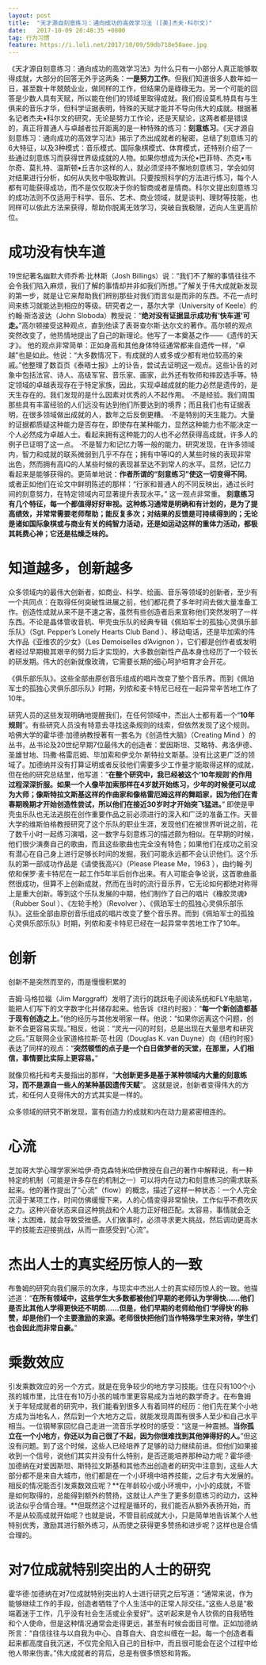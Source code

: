 ```yaml
---
layout: post
title:  "天才源自刻意练习：通向成功的高效学习法 ([美]杰夫·科尔文)"
date:   2017-10-09 20:48:35 +0800
tag: 行为习惯
feature: https://i.loli.net/2017/10/09/59db718e50aee.jpg
---
```


《天才源自刻意练习：通向成功的高效学习法》为什么只有一小部分人真正能够取得成就，大部分的回答无外乎这两条：**一是努力工作**。但我们知道很多人数年如一日，甚至数十年兢兢业业，做同样的工作，但结果仍是碌碌无为。另一个可能的回答是少数人具有天赋，所以能在他们的领域里取得成就。我们假设莫札特具有与生俱来的音乐才华，但科学证据表明，特殊的天赋才能并不导向伟大的成就。根据著名记者杰夫•科尔文的研究，无论是努力工作论，还是天赋论，这两者都是错误的，真正将普通人与卓越者拉开距离的是一种特殊的练习：**刻意练习**。《天才源自刻意练习：通向成功的高效学习法》揭示了杰出成就者的秘密，总结了刻意练习的6大特征，以及3种模式：音乐模式、国际象棋模式、体育模式，还特别介绍了一些通过刻意练习而获得世界级成就的人物。如果你想成为沃伦•巴菲特、杰克•韦尔奇、莫扎特、温斯顿•丘吉尔这样的人，就必须坚持不懈地刻意练习，学会如何对结果进行分析，如何从失败中吸取教训。只要按照科学的方法进行练习，每个人都有可能获得成功，而不是仅仅取决于你的智商或者是情商。科尔文提出刻意练习的成功法则不仅适用于科学、音乐、艺术、商业领域，就是谈判、理财等技能，也同样可以依此方法来获得，帮助你脱离无效学习，突破自我极限，迈向人生更高阶位。

# 成功没有快车道

19世纪著名幽默大师乔希·比林斯（Josh Billings）说：“我们不了解的事情往往不会令我们陷入麻烦，我们了解的事情却并非如我们所想。”了解关于伟大成就新发现的第一步，就是让它来帮助我们辨别那些对我们而言似是而非的东西。不花一点时间来练习就能达到相应的等级。研究者之一，基尔大学（University of Keele）的约翰·斯洛波达（John Sloboda）教授说：“**绝对没有证据显示成功有‘快车道’可走。**”高尔顿接受这种观点，直到他读了表哥查尔斯·达尔文的著作。高尔顿的观点突然改变了，他热情地提出了自己的新理论。他写了一本奠基之作——《遗传的天才》。 他的观点非常简单：正如身高和其他身体特征通常都来自遗传一样，“卓越”也是如此。他说：“大多数情况下，有成就的人或多或少都有地位较高的亲戚。”他整理了数百页《泰晤士报》上的讣告，尝试去证明这一观点。这些讣告的对象中包括法官、诗人、高级军官、音乐家、画家，此外还有牧师和摔跤选手等。特定领域的卓越表现存在于特定家族，因此，实现卓越成就的能力必然是遗传的，是天生存在的。我们发现的是什么因素对优秀的人不起作用。 ·不是经验。我们周围那些具有丰富经验的人们远没有达到他们所要达到的境界；而且我们也有证据表明，在很多领域做出成就的人，数年之后反倒更糟。 ·不是特别的天生能力。大量的证据都质疑这种能力是否存在，即使存在某种能力，显然这种能力也不能决定一个人必然成为卓越人士。看起来拥有这种能力的人也不必然获得高成就，许多人的例子已证明了这一点。 ·不是智力和记忆力等一般的能力。研究发现，在许多领域内，智力和成就的联系微弱到几乎不存在；拥有中等IQ的人某些时候的表现非常出色，然而拥有高IQ的人某些时候的表现甚至达不到常人的水平。显然，记忆力看起来是能够获得的。更简单地说：**作者所谓的“刻意练习”使这一切变得不同**。或者正如他们在论文中鲜明陈述的那样：“行家和普通人的不同反映出，通过长时间的刻意努力，在特定领域内可显著提升表现水平。” 这一观点非常重。 **刻意练习有几个特征，每一个都值得好好审视。这种练习通常是明确和有计划的，是为了提高绩效，并常常需要老师帮助；能反复多次；对结果的反馈是可持续得到的；无论是诸如国际象棋或与商业有关的纯智力活动，还是如运动这样的重体力活动，都极其耗费心神；它还是枯燥乏味的。**

# 知道越多，创新越多 

众多领域内的最伟大创新者，如商业、科学、绘画、音乐等领域的创新者，至少有一个共同点：在取得任何突破性进展之前，他们都花费了多年时间去做大量准备工作。创造性成就从来不是不速之客，虽然有些创造者后来宣称他们突然发明了一样东西。不论是晶体管收音机、甲壳虫乐队的经典专辑《佩珀军士的孤独心灵俱乐部乐队》（Sgt. Pepper’s Lonely Hearts Club Band ）、移动电话，还是毕加索的伟大作品《亚维农的少女》（Les Demoiselles d’Avignon ），它们都是创作者或发明者经过早期极其艰辛的努力后才实现的，大多数创新性产品本身也经历了一个较长的研发期。伟大的创新就像玫瑰，它需要长期的细心呵护培育才会开花。

《俱乐部乐队》。这些全部由原创音乐组成的唱片改变了整个音乐界。而到《佩珀军士的孤独心灵俱乐部乐队》时期，列侬和麦卡特尼已经在一起异常辛苦地工作了10年。

研究人员的这些发现明确地提醒我们，在任何领域中，杰出人士都有着一个“**10年规则**”。有些研究人员没有特意去寻找这条规则的线索，但依然发现了这个规则。哈佛大学的霍华德·加德纳教授著有一套名为《创造性大脑》（Creating Mind ）的丛书，丛书论及20世纪早期7位最伟大的创造者：爱因斯坦、艾略特、弗洛伊德、圣雄甘地、玛撒·格雷厄姆、毕加索和伊戈尔·斯特拉文斯基。没有比这更广泛的领域了。加德纳并没有打算证明或者反驳他们需要多少工作量才能取得这样的成就，但在他的研究总结里，他写道：“**在整个研究中，我已经被这个‘10年规则’的作用过程深深折服。如果一个人像毕加索那样在4岁就开始练习，少年的时候便可以成为大师；像斯特拉文斯基这样的作曲家和像格雷厄姆这样的舞蹈家，因为他们在青春期晚期才开始创造性尝试，所以他们在接近30岁时才开始突飞猛进。**” 即使是甲壳虫乐队也无法逃脱在创作重要作品之前必须进行的深入和广泛的准备工作。天普大学的维斯伯格教授研究了这个乐队的职业生涯，发现他们在被世界听说之前，花了数千小时一起练习演唱，这一数字与刻意练习的描述颇为相似。在早期的时候，他们很少演奏自己的歌曲，而且这些歌曲也完全没有特色；如果他们在成功之前没有潜心在自己身上进行足够长时间的发掘，我们可能永远都不会认识他们。这个乐队的第一部成功作品是《请使我高兴》（Please Please Me，1963 ），由约翰·列侬和保罗·麦卡特尼在一起工作5年半后创作出来。有人可能会争论说，这首歌曲虽然很成功，但算不上创新成就，然而在当时的流行音乐界，它无论如何都绝对称得上是重大创新。等到这个乐队发展的中期，他们制作了自己的唱片《橡胶灵魂》（Rubber Soul ）、《左轮手枪》（Revolver ）、《佩珀军士的孤独心灵俱乐部乐队》。这些全部由原创音乐组成的唱片改变了整个音乐界。而到《佩珀军士的孤独心灵俱乐部乐队》时期，列侬和麦卡特尼已经在一起异常辛苦地工作了10年。

# 创新

创新不是突然而至的，而是慢慢积累的

吉姆·马格拉福（Jim Marggraff）发明了流行的跳跃电子阅读系统和FLY电脑笔，能把人们写下的文字数字化并储存起来。他告诉《纽约时报》：“**每一个新创造都基于现有创造之上**。”他的经历与其他发明家一样。他说：“如果你远离这个问题，创新不会更容易实现。”相反，他说：“灵光一闪的时刻，总是出现在大量思考和研究之后。”互联网企业家道格拉斯·范·杜因（Douglas K. van Duyne）向《纽约时报》表达了同样的观点：“**突然顿悟的点子是一个白日做梦者的天堂，在那里，人们相信，事情要比实际上更容易。**”

就像贝格托和考夫曼指出的那样，“**大创新更多是基于某种领域内大量的刻意练习，而不是源自一些人的某种基因遗传天赋**”。 这就是说，创新者变得伟大的方式，和任何人变得伟大的方式其实是一样的。

众多领域的研究不断发现，富有创造力的成就和内在动力是紧密相连的。

# 心流

芝加哥大学心理学家米哈伊·奇克森特米哈伊教授在自己的著作中解释说，有一种特定的机制（可能是许多存在的机制之一）可以将内在动力和刻意练习的需求联系起来。他的著作提出了“心流”（flow）的概念，描述了这样一种状态：一个人完全沉浸于某项工作，时间仿佛缓慢下来，人的心情变得非常愉快，工作似乎不费吹灰之力。这种兴奋状态来自这种挑战和个人能力正好相匹配。太容易，事情就会乏味；太困难，就会导致受挫感。人们做事时，必须寻求更大挑战，然后调动更高水平的技能去迎接挑战，从而一直感受到“心流”。

# 杰出人士的真实经历惊人的一致

布鲁姆的研究向我们展示的次序，与现实中杰出人士的真实经历惊人的一致。他描述道：“**在所有领域中，这些学生大多数都被他们早期的老师认为学得快……他们是否比其他人学得更快还不明朗……但是，他们早期的老师给他们‘学得快’的称赞，却是他们一个主要激励的来源。老师很快把他们当作特殊学生来对待，学生们也会因此而非常自豪。**”

# 乘数效应

引发乘数效应的另一个方式，就是在竞争较少的地方学习技能。住在只有100个小孩的城市里，比住在有10万小孩的城市里更容易成为当地的数学奇才。在布鲁姆关于年轻成就者的研究中，我们能看到很多人有着同样的经历：他们先在某个小地方成为当地名人，然后到一个大地方之后，就能发现周围有很多人至少和自己水平相当。一位钢琴家回忆自己走进一流音乐学校时的感受：“这是一种震撼。**当你孤立在一个小地方，你还以为自己很了不起，因为你很难找到其他弹得好的人。**”但这没有问题。到了这个时候，这些人已经培养了足够的动力继续前进。但他们如果接收到一个信号，说他们其实并没有什么特别，是否还能培养那种动力呢？霍华德·加德纳在对爱因斯坦、斯特拉文斯基和其他杰出创造者的研究中注意到，这些人大部分都不是来自大城市，他们都是在一个小环境中培养技能，之后才有大发展的。 相反的情况能否引发乘数效应呢？**在年龄较小或小环境中，小小的成就，不管是如何取得的，总能得到额外的赞扬，这就让人产生了更多刻意练习的动力，这种说法似乎合情合理。**但既然这个过程是循环的，我们能否从额外表扬开始，而不是从较高成就开始呢？也就是说，不管目前成就大小，只是简单地告诉某个人他特别优秀，激励其进行额外练习，从而使之获得更多赞扬和进步呢？这样也是合情合理的。

# 对7位成就特别突出的人士的研究

霍华德·加德纳在对7位成就特别突出的人士进行研究之后写道：“通常来说，作为能够继续工作的手段，创造者牺牲了个人生活中的正常人际交往。”这些人总是“极端着迷于工作，几乎没有社会生活或业余爱好”。这听起来是令人钦佩的自我牺牲和个人使命，但是这种情况通常会走得更远，甚至有时候会面目可憎。正如加德纳所言：“自信往往与以自我为中心、自尊自大、自恋纠缠在一起。每一个创造者看起来都高度自我沉迷，不仅完全陷入自己的目标中，而且很可能会在这个过程中给他人带来伤害。”伟大成就者的背后，总是有很多愤怒和背叛。